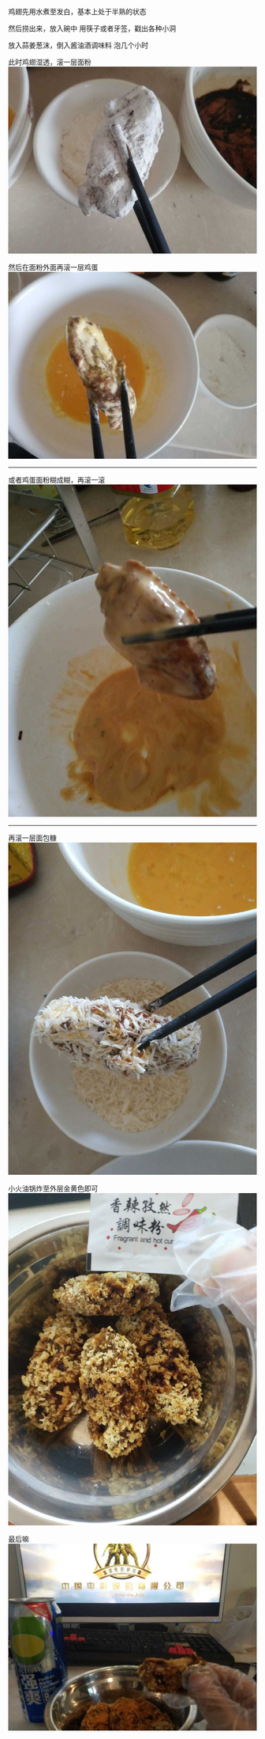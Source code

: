 鸡翅先用水煮至发白，基本上处于半熟的状态

然后捞出来，放入碗中
用筷子或者牙签，戳出各种小洞

放入蒜姜葱沫，倒入酱油酒调味料
泡几个小时

此时鸡翅湿透，滚一层面粉  
![右边就是腌制的](step1.jpg)

然后在面粉外面再滚一层鸡蛋  
![打散的鸡蛋就行](step2.jpg)

----------------------------------------------------------------------
或者鸡蛋面粉糊成糊，再滚一滚  
![这样感觉更一体](step3.jpg)

----------------------------------------------------------------------

再滚一层面包糠  
![市场里卖调料的地方有买](step4.jpg)

小火油锅炸至外层金黄色即可  
![这里有点黑了，所以怀疑炸前别腌制](step5.jpg)

最后嘛  
![这款有点苦，不好喝](step6.jpg)